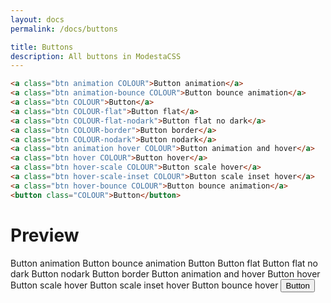 ```yaml
---
layout: docs
permalink: /docs/buttons

title: Buttons
description: All buttons in ModestaCSS
---
```

```html
<a class="btn animation COLOUR">Button animation</a>
<a class="btn animation-bounce COLOUR">Button bounce animation</a>
<a class="btn COLOUR">Button</a>
<a class="btn COLOUR-flat">Button flat</a>
<a class="btn COLOUR-flat-nodark">Button flat no dark</a>
<a class="btn COLOUR-border">Button border</a>
<a class="btn COLOUR-nodark">Button nodark</a>
<a class="btn animation hover COLOUR">Button animation and hover</a>
<a class="btn hover COLOUR">Button hover</a>
<a class="btn hover-scale COLOUR">Button scale hover</a>
<a class="btn hover-scale-inset COLOUR">Button scale inset hover</a>
<a class="btn hover-bounce COLOUR">Button bounce animation</a>
<button class="COLOUR">Button</button>
```

# Preview
<a class="btn animation emerald">Button animation</a>
<a class="btn animation-bounce emerald">Button bounce animation</a>
<a class="btn emerald">Button</a>
<a class="btn emerald-flat">Button flat</a>
<a class="btn emerald-flat-nodark">Button flat no dark</a>
<a class="btn emerald-nodark">Button nodark</a>
<a class="btn emerald-border">Button border</a>
<a class="btn animation hover emerald">Button animation and hover</a>
<a class="btn hover emerald">Button hover</a>
<a class="btn hover-scale emerald">Button scale hover</a>
<a class="btn hover-scale-inset emerald">Button scale inset hover</a>
<a class="btn hover-bounce emerald">Button bounce hover</a>
<button class="emerald">Button</button>
